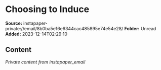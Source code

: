# Choosing to Induce

**Source:** instapaper-private://email/8b0ba5e16e6344cac485895e74e54e28/
**Folder:** Unread
**Added:** 2023-12-14T02:29:10




## Content
*Private content from instapaper_email*
